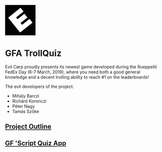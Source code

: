 <img src="main-qimg-d5aa790ac72d8bf10643e2139624f16c.webp" width="100">

# GFA TrollQuiz

Evil Cørp proudly presents its newest game developed during the Rueppellii FedEx Day (6-7 March, 2019),
where you need both a good general knowledge and a decent trolling ability to reach #1 on the leaderboards!

The evil developers of the project:

-   Mihály Barczi
-   Richárd Koronczi
-   Péter Nagy
-   Tamás Szőke

## [Project Outline](https://github.com/green-fox-academy/gfa-trollquiz/blob/master/evil_c%C3%B8rp.md)

## [GF 'Script Quiz App](https://github.com/green-fox-academy/teaching-materials/tree/master/project/quiz-app)

